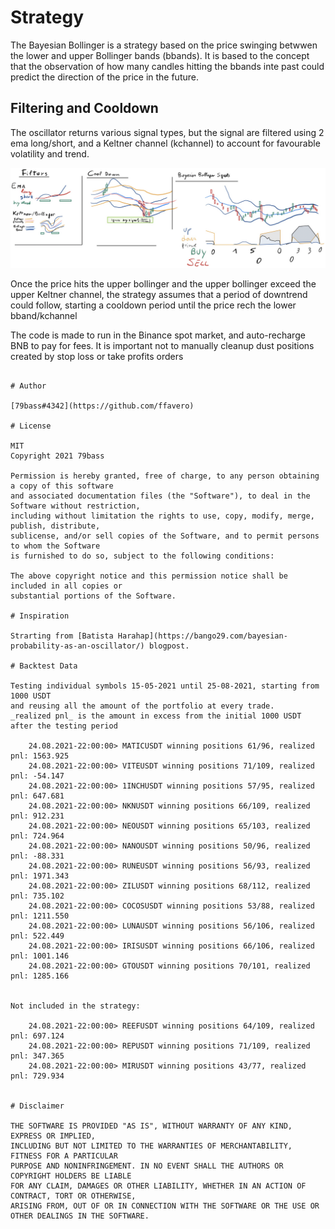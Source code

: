 # Strategy

The Bayesian Bollinger is a strategy based on the price swinging betwwen the lower and upper
Bollinger bands (bbands).
It is based to the concept that the observation of how many candles hitting the bbands
inte past could predict the direction of the price in the future.

## Filtering and Cooldown 

The oscillator returns various signal types, but the signal are filtered using 2 ema
long/short, and a Keltner channel (kchannel) to account for favourable volatility and trend.


![filtering_strategy](media/filtering_bbbayes.png)

Once the price hits the upper bollinger and the upper bollinger exceed the upper Keltner
channel, the strategy assumes that a period of downtrend could follow, starting a cooldown
period until the price rech the lower bband/kchannel

The code is made to run in the Binance spot market, and auto-recharge BNB to pay for fees.
It is important not to manually cleanup dust positions created by stop loss or
take profits orders

```

# Author

[79bass#4342](https://github.com/ffavero)

# License

MIT
Copyright 2021 79bass

Permission is hereby granted, free of charge, to any person obtaining a copy of this software 
and associated documentation files (the "Software"), to deal in the Software without restriction, 
including without limitation the rights to use, copy, modify, merge, publish, distribute, 
sublicense, and/or sell copies of the Software, and to permit persons to whom the Software 
is furnished to do so, subject to the following conditions:

The above copyright notice and this permission notice shall be included in all copies or 
substantial portions of the Software.

# Inspiration

Strarting from [Batista Harahap](https://bango29.com/bayesian-probability-as-an-oscillator/) blogpost.

# Backtest Data

Testing individual symbols 15-05-2021 until 25-08-2021, starting from 1000 USDT
and reusing all the amount of the portfolio at every trade.
_realized pnl_ is the amount in excess from the initial 1000 USDT after the testing period

    24.08.2021-22:00:00> MATICUSDT winning positions 61/96, realized pnl: 1563.925
    24.08.2021-22:00:00> VITEUSDT winning positions 71/109, realized pnl: -54.147
    24.08.2021-22:00:00> 1INCHUSDT winning positions 57/95, realized pnl: 647.681
    24.08.2021-22:00:00> NKNUSDT winning positions 66/109, realized pnl: 912.231
    24.08.2021-22:00:00> NEOUSDT winning positions 65/103, realized pnl: 724.964
    24.08.2021-22:00:00> NANOUSDT winning positions 50/96, realized pnl: -88.331
    24.08.2021-22:00:00> RUNEUSDT winning positions 56/93, realized pnl: 1971.343
    24.08.2021-22:00:00> ZILUSDT winning positions 68/112, realized pnl: 735.102
    24.08.2021-22:00:00> COCOSUSDT winning positions 53/88, realized pnl: 1211.550
    24.08.2021-22:00:00> LUNAUSDT winning positions 56/106, realized pnl: 522.449
    24.08.2021-22:00:00> IRISUSDT winning positions 66/106, realized pnl: 1001.146
    24.08.2021-22:00:00> GTOUSDT winning positions 70/101, realized pnl: 1285.166


Not included in the strategy:

    24.08.2021-22:00:00> REEFUSDT winning positions 64/109, realized pnl: 697.124
    24.08.2021-22:00:00> REPUSDT winning positions 71/109, realized pnl: 347.365
    24.08.2021-22:00:00> MIRUSDT winning positions 43/77, realized pnl: 729.934


# Disclaimer

THE SOFTWARE IS PROVIDED "AS IS", WITHOUT WARRANTY OF ANY KIND, EXPRESS OR IMPLIED, 
INCLUDING BUT NOT LIMITED TO THE WARRANTIES OF MERCHANTABILITY, FITNESS FOR A PARTICULAR 
PURPOSE AND NONINFRINGEMENT. IN NO EVENT SHALL THE AUTHORS OR COPYRIGHT HOLDERS BE LIABLE 
FOR ANY CLAIM, DAMAGES OR OTHER LIABILITY, WHETHER IN AN ACTION OF CONTRACT, TORT OR OTHERWISE, 
ARISING FROM, OUT OF OR IN CONNECTION WITH THE SOFTWARE OR THE USE OR OTHER DEALINGS IN THE SOFTWARE.
